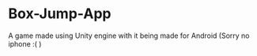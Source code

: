 # Box-Jump-App

A game made using Unity engine with it being made for Android (Sorry no iphone :(    )

